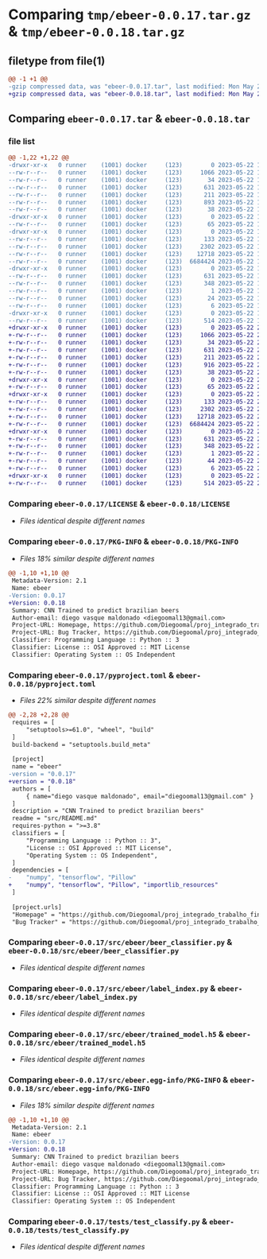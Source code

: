 # Comparing `tmp/ebeer-0.0.17.tar.gz` & `tmp/ebeer-0.0.18.tar.gz`

## filetype from file(1)

```diff
@@ -1 +1 @@
-gzip compressed data, was "ebeer-0.0.17.tar", last modified: Mon May 22 18:36:36 2023, max compression
+gzip compressed data, was "ebeer-0.0.18.tar", last modified: Mon May 22 22:27:59 2023, max compression
```

## Comparing `ebeer-0.0.17.tar` & `ebeer-0.0.18.tar`

### file list

```diff
@@ -1,22 +1,22 @@
-drwxr-xr-x   0 runner    (1001) docker     (123)        0 2023-05-22 18:36:36.233986 ebeer-0.0.17/
--rw-r--r--   0 runner    (1001) docker     (123)     1066 2023-05-22 18:35:31.000000 ebeer-0.0.17/LICENSE
--rw-r--r--   0 runner    (1001) docker     (123)       34 2023-05-22 18:35:31.000000 ebeer-0.0.17/MANIFEST.in
--rw-r--r--   0 runner    (1001) docker     (123)      631 2023-05-22 18:36:36.233986 ebeer-0.0.17/PKG-INFO
--rw-r--r--   0 runner    (1001) docker     (123)      211 2023-05-22 18:35:31.000000 ebeer-0.0.17/README.md
--rw-r--r--   0 runner    (1001) docker     (123)      893 2023-05-22 18:35:31.000000 ebeer-0.0.17/pyproject.toml
--rw-r--r--   0 runner    (1001) docker     (123)       38 2023-05-22 18:36:36.233986 ebeer-0.0.17/setup.cfg
-drwxr-xr-x   0 runner    (1001) docker     (123)        0 2023-05-22 18:36:36.225986 ebeer-0.0.17/src/
--rw-r--r--   0 runner    (1001) docker     (123)       65 2023-05-22 18:35:31.000000 ebeer-0.0.17/src/README.md
-drwxr-xr-x   0 runner    (1001) docker     (123)        0 2023-05-22 18:36:36.225986 ebeer-0.0.17/src/ebeer/
--rw-r--r--   0 runner    (1001) docker     (123)      133 2023-05-22 18:35:31.000000 ebeer-0.0.17/src/ebeer/__init__.py
--rw-r--r--   0 runner    (1001) docker     (123)     2302 2023-05-22 18:35:31.000000 ebeer-0.0.17/src/ebeer/beer_classifier.py
--rw-r--r--   0 runner    (1001) docker     (123)    12718 2023-05-22 18:35:31.000000 ebeer-0.0.17/src/ebeer/label_index.py
--rw-r--r--   0 runner    (1001) docker     (123)  6684424 2023-05-22 18:35:31.000000 ebeer-0.0.17/src/ebeer/trained_model.h5
-drwxr-xr-x   0 runner    (1001) docker     (123)        0 2023-05-22 18:36:36.233986 ebeer-0.0.17/src/ebeer.egg-info/
--rw-r--r--   0 runner    (1001) docker     (123)      631 2023-05-22 18:36:36.000000 ebeer-0.0.17/src/ebeer.egg-info/PKG-INFO
--rw-r--r--   0 runner    (1001) docker     (123)      348 2023-05-22 18:36:36.000000 ebeer-0.0.17/src/ebeer.egg-info/SOURCES.txt
--rw-r--r--   0 runner    (1001) docker     (123)        1 2023-05-22 18:36:36.000000 ebeer-0.0.17/src/ebeer.egg-info/dependency_links.txt
--rw-r--r--   0 runner    (1001) docker     (123)       24 2023-05-22 18:36:36.000000 ebeer-0.0.17/src/ebeer.egg-info/requires.txt
--rw-r--r--   0 runner    (1001) docker     (123)        6 2023-05-22 18:36:36.000000 ebeer-0.0.17/src/ebeer.egg-info/top_level.txt
-drwxr-xr-x   0 runner    (1001) docker     (123)        0 2023-05-22 18:36:36.233986 ebeer-0.0.17/tests/
--rw-r--r--   0 runner    (1001) docker     (123)      514 2023-05-22 18:35:31.000000 ebeer-0.0.17/tests/test_classify.py
+drwxr-xr-x   0 runner    (1001) docker     (123)        0 2023-05-22 22:27:59.690166 ebeer-0.0.18/
+-rw-r--r--   0 runner    (1001) docker     (123)     1066 2023-05-22 22:26:45.000000 ebeer-0.0.18/LICENSE
+-rw-r--r--   0 runner    (1001) docker     (123)       34 2023-05-22 22:26:45.000000 ebeer-0.0.18/MANIFEST.in
+-rw-r--r--   0 runner    (1001) docker     (123)      631 2023-05-22 22:27:59.690166 ebeer-0.0.18/PKG-INFO
+-rw-r--r--   0 runner    (1001) docker     (123)      211 2023-05-22 22:26:45.000000 ebeer-0.0.18/README.md
+-rw-r--r--   0 runner    (1001) docker     (123)      916 2023-05-22 22:26:45.000000 ebeer-0.0.18/pyproject.toml
+-rw-r--r--   0 runner    (1001) docker     (123)       38 2023-05-22 22:27:59.690166 ebeer-0.0.18/setup.cfg
+drwxr-xr-x   0 runner    (1001) docker     (123)        0 2023-05-22 22:27:59.682165 ebeer-0.0.18/src/
+-rw-r--r--   0 runner    (1001) docker     (123)       65 2023-05-22 22:26:45.000000 ebeer-0.0.18/src/README.md
+drwxr-xr-x   0 runner    (1001) docker     (123)        0 2023-05-22 22:27:59.682165 ebeer-0.0.18/src/ebeer/
+-rw-r--r--   0 runner    (1001) docker     (123)      133 2023-05-22 22:26:45.000000 ebeer-0.0.18/src/ebeer/__init__.py
+-rw-r--r--   0 runner    (1001) docker     (123)     2302 2023-05-22 22:26:45.000000 ebeer-0.0.18/src/ebeer/beer_classifier.py
+-rw-r--r--   0 runner    (1001) docker     (123)    12718 2023-05-22 22:26:45.000000 ebeer-0.0.18/src/ebeer/label_index.py
+-rw-r--r--   0 runner    (1001) docker     (123)  6684424 2023-05-22 22:26:45.000000 ebeer-0.0.18/src/ebeer/trained_model.h5
+drwxr-xr-x   0 runner    (1001) docker     (123)        0 2023-05-22 22:27:59.690166 ebeer-0.0.18/src/ebeer.egg-info/
+-rw-r--r--   0 runner    (1001) docker     (123)      631 2023-05-22 22:27:59.000000 ebeer-0.0.18/src/ebeer.egg-info/PKG-INFO
+-rw-r--r--   0 runner    (1001) docker     (123)      348 2023-05-22 22:27:59.000000 ebeer-0.0.18/src/ebeer.egg-info/SOURCES.txt
+-rw-r--r--   0 runner    (1001) docker     (123)        1 2023-05-22 22:27:59.000000 ebeer-0.0.18/src/ebeer.egg-info/dependency_links.txt
+-rw-r--r--   0 runner    (1001) docker     (123)       44 2023-05-22 22:27:59.000000 ebeer-0.0.18/src/ebeer.egg-info/requires.txt
+-rw-r--r--   0 runner    (1001) docker     (123)        6 2023-05-22 22:27:59.000000 ebeer-0.0.18/src/ebeer.egg-info/top_level.txt
+drwxr-xr-x   0 runner    (1001) docker     (123)        0 2023-05-22 22:27:59.690166 ebeer-0.0.18/tests/
+-rw-r--r--   0 runner    (1001) docker     (123)      514 2023-05-22 22:26:45.000000 ebeer-0.0.18/tests/test_classify.py
```

### Comparing `ebeer-0.0.17/LICENSE` & `ebeer-0.0.18/LICENSE`

 * *Files identical despite different names*

### Comparing `ebeer-0.0.17/PKG-INFO` & `ebeer-0.0.18/PKG-INFO`

 * *Files 18% similar despite different names*

```diff
@@ -1,10 +1,10 @@
 Metadata-Version: 2.1
 Name: ebeer
-Version: 0.0.17
+Version: 0.0.18
 Summary: CNN Trained to predict brazilian beers
 Author-email: diego vasque maldonado <diegoomal13@gmail.com>
 Project-URL: Homepage, https://github.com/Diegoomal/proj_integrado_trabalho_final
 Project-URL: Bug Tracker, https://github.com/Diegoomal/proj_integrado_trabalho_final/issues
 Classifier: Programming Language :: Python :: 3
 Classifier: License :: OSI Approved :: MIT License
 Classifier: Operating System :: OS Independent
```

### Comparing `ebeer-0.0.17/pyproject.toml` & `ebeer-0.0.18/pyproject.toml`

 * *Files 22% similar despite different names*

```diff
@@ -2,28 +2,28 @@
 requires = [
     "setuptools>=61.0", "wheel", "build"
 ]
 build-backend = "setuptools.build_meta"
 
 [project]
 name = "ebeer"
-version = "0.0.17"
+version = "0.0.18"
 authors = [
     { name="diego vasque maldonado", email="diegoomal13@gmail.com" }
 ]
 description = "CNN Trained to predict brazilian beers"
 readme = "src/README.md"
 requires-python = ">=3.8"
 classifiers = [
     "Programming Language :: Python :: 3",
     "License :: OSI Approved :: MIT License",
     "Operating System :: OS Independent",
 ]
 dependencies = [
-    "numpy", "tensorflow", "Pillow"
+    "numpy", "tensorflow", "Pillow", "importlib_resources"
 ]
 
 [project.urls]
 "Homepage" = "https://github.com/Diegoomal/proj_integrado_trabalho_final"
 "Bug Tracker" = "https://github.com/Diegoomal/proj_integrado_trabalho_final/issues"
```

### Comparing `ebeer-0.0.17/src/ebeer/beer_classifier.py` & `ebeer-0.0.18/src/ebeer/beer_classifier.py`

 * *Files identical despite different names*

### Comparing `ebeer-0.0.17/src/ebeer/label_index.py` & `ebeer-0.0.18/src/ebeer/label_index.py`

 * *Files identical despite different names*

### Comparing `ebeer-0.0.17/src/ebeer/trained_model.h5` & `ebeer-0.0.18/src/ebeer/trained_model.h5`

 * *Files identical despite different names*

### Comparing `ebeer-0.0.17/src/ebeer.egg-info/PKG-INFO` & `ebeer-0.0.18/src/ebeer.egg-info/PKG-INFO`

 * *Files 18% similar despite different names*

```diff
@@ -1,10 +1,10 @@
 Metadata-Version: 2.1
 Name: ebeer
-Version: 0.0.17
+Version: 0.0.18
 Summary: CNN Trained to predict brazilian beers
 Author-email: diego vasque maldonado <diegoomal13@gmail.com>
 Project-URL: Homepage, https://github.com/Diegoomal/proj_integrado_trabalho_final
 Project-URL: Bug Tracker, https://github.com/Diegoomal/proj_integrado_trabalho_final/issues
 Classifier: Programming Language :: Python :: 3
 Classifier: License :: OSI Approved :: MIT License
 Classifier: Operating System :: OS Independent
```

### Comparing `ebeer-0.0.17/tests/test_classify.py` & `ebeer-0.0.18/tests/test_classify.py`

 * *Files identical despite different names*


